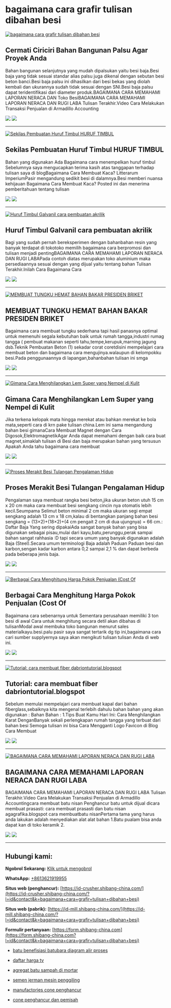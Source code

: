 # bagaimana cara grafir tulisan dibahan besi

<a href="https://swt.shibang-china.com/?l=id&img&k=bagaimana+cara+grafir+tulisan+dibahan+besi" target="_blank">![bagaimana cara grafir tulisan dibahan besi](http://static.shibang-china.com/all-800x300/823.jpg)</a>

## Cermati Ciriciri Bahan Bangunan Palsu Agar Proyek Anda
Bahan bangunan selanjutnya yang mudah dipalsukan yaitu besi baja.Besi baja yang tidak sesuai standar alias palsu juga dikenal dengan sebutan besi beton banci.Besi baja palsu ini dihasilkan dari besi bekas yang diolah kembali dan ukurannya sudah tidak sesuai dengan SNI.Besi baja palsu dapat teridentifikasi dari diameter produk.BAGAIMANA CARA MEMAHAMI LAPORAN NERACA DAN Toko BesiBAGAIMANA CARA MEMAHAMI LAPORAN NERACA DAN RUGI LABA Tulisan Terakhir.Video Cara Melakukan Transaksi Penjualan di Armadillo Accounting


<a href="https://whatsapp.shibangsoft.com/WhatsApp.php" target="_blank" title="WhatsApp">![](http://static.shibang-china.com/icon/whatsapp.png)</a> <a href="https://swt.shibang-china.com/?l=id&icon&k=bagaimana+cara+grafir+tulisan+dibahan+besi" target="_blank">![](http://static.shibang-china.com/icon/chat-id.png)</a>

---

<a href="https://swt.shibang-china.com/?l=id&img&k=bagaimana+cara+grafir+tulisan+dibahan+besi" target="_blank">![Sekilas Pembuatan Huruf Timbul HURUF TIMBUL](http://static.shibang-china.com/all-800x300/1206.jpg)</a>

## Sekilas Pembuatan Huruf Timbul HURUF TIMBUL
Bahan yang digunakan Ada Bagaimana cara menempelkan huruf timbul Sebelumnya saya mengucapkan terima kasih atas tanggapan terhadap tulisan saya di blogBagaimana Cara Membuat Kaca? Litterarum ImperiumPasir mengandung sedikit besi di dalamnya.Besi memberi nuansa kehijauan Bagaimana Cara Membuat Kaca? Posted ini dan menerima pemberitahuan tentang tulisan


<a href="https://whatsapp.shibangsoft.com/WhatsApp.php" target="_blank" title="WhatsApp">![](http://static.shibang-china.com/icon/whatsapp.png)</a> <a href="https://swt.shibang-china.com/?l=id&icon&k=bagaimana+cara+grafir+tulisan+dibahan+besi" target="_blank">![](http://static.shibang-china.com/icon/chat-id.png)</a>

---

<a href="https://swt.shibang-china.com/?l=id&img&k=bagaimana+cara+grafir+tulisan+dibahan+besi" target="_blank">![Huruf Timbul Galvanil cara pembuatan akrilik](http://static.shibang-china.com/all-800x300/1221.jpg)</a>

## Huruf Timbul Galvanil cara pembuatan akrilik
Bagi yang sudah pernah bereksperimen dengan bahanbahan resin yang banyak terdapat di tokotoko memilih bagaimana cara berpromosi dan tulisan menjadi pentingBAGAIMANA CARA MEMAHAMI LAPORAN NERACA DAN RUGI LABAPada contoh diatas merupakan toko aluminium maka persediaannya sesuai dengan yang dijual yaitu tentang bahan Tulisan Terakhir.Inilah Cara Bagaimana Cara


<a href="https://whatsapp.shibangsoft.com/WhatsApp.php" target="_blank" title="WhatsApp">![](http://static.shibang-china.com/icon/whatsapp.png)</a> <a href="https://swt.shibang-china.com/?l=id&icon&k=bagaimana+cara+grafir+tulisan+dibahan+besi" target="_blank">![](http://static.shibang-china.com/icon/chat-id.png)</a>

---

<a href="https://swt.shibang-china.com/?l=id&img&k=bagaimana+cara+grafir+tulisan+dibahan+besi" target="_blank">![MEMBUAT TUNGKU HEMAT BAHAN BAKAR PRESIDEN BRIKET](http://static.shibang-china.com/all-800x300/1431.jpg)</a>

## MEMBUAT TUNGKU HEMAT BAHAN BAKAR PRESIDEN BRIKET
Bagaimana cara membuat tungku sederhana tapi hasil panasnya optimal untuk memenuhi segala kebutuhan baik untuk rumah tangga,industri rumag tangga ( pembuat makanan seperti tahu,tempe,kerupuk,marning jagung dsb.Teknik Pembuatan Beton (1) sekadar corat coretdisini mempelajari cara membuat beton dan bagaimana cara mengujinya.walaupun di kelompokku besi.Pada penggunaannya di lapangan,bahanbahan tulisan ini smga


<a href="https://whatsapp.shibangsoft.com/WhatsApp.php" target="_blank" title="WhatsApp">![](http://static.shibang-china.com/icon/whatsapp.png)</a> <a href="https://swt.shibang-china.com/?l=id&icon&k=bagaimana+cara+grafir+tulisan+dibahan+besi" target="_blank">![](http://static.shibang-china.com/icon/chat-id.png)</a>

---

<a href="https://swt.shibang-china.com/?l=id&img&k=bagaimana+cara+grafir+tulisan+dibahan+besi" target="_blank">![Gimana Cara Menghilangkan Lem Super yang Nempel di Kulit](http://static.shibang-china.com/all-800x300/1356.jpg)</a>

## Gimana Cara Menghilangkan Lem Super yang Nempel di Kulit
Jika terkena kelopak mata hingga merekat atau bahkan merekat ke bola mata,seperti cara di krn pake tulisan china.Lem ini sama mengandung bahan besi gimanaCara Membuat Magnet dengan Cara Digosok,ElektromagnetikAgar Anda dapat memahami dengan baik cara buat magnet,simaklah tulisan di Besi dan baja merupakan bahan yang tersusun Apakah Anda tahu bagaimana cara membuat


<a href="https://whatsapp.shibangsoft.com/WhatsApp.php" target="_blank" title="WhatsApp">![](http://static.shibang-china.com/icon/whatsapp.png)</a> <a href="https://swt.shibang-china.com/?l=id&icon&k=bagaimana+cara+grafir+tulisan+dibahan+besi" target="_blank">![](http://static.shibang-china.com/icon/chat-id.png)</a>

---

<a href="https://swt.shibang-china.com/?l=id&img&k=bagaimana+cara+grafir+tulisan+dibahan+besi" target="_blank">![Proses Merakit Besi Tulangan Pengalaman Hidup](http://static.shibang-china.com/all-800x300/1041.jpg)</a>

## Proses Merakit Besi Tulangan Pengalaman Hidup
Pengalaman saya membuat rangka besi beton,jika ukuran beton utuh 15 cm x 20 cm maka cara membuat besi sengkang cincin nya otomatis lebih kecil.Seumpama Selimut beton minimal 2 cm maka ukuran segi empat sengkang adalah 13 cm x 18 cm,kalau di bentangkan panjang bahan besi sengkang = (13×2)+(18×2)+(4 cm pengait 2 cm di dua ujungnya) = 66 cm.: Daftar Baja Yang sering dipakaiAda sangat banyak bahan yang bisa digunakan sebagai pisau,mulai dari kayu,batu,perunggu,perak sampai bahan sangat rahhasia :D tapi secara umum yang banyak digunakan adalah Baja (Steel).Secara umum terminologi Baja adalah Paduan Paduan besi dan karbon,sengan kadar karbon antara 0,2 sampai 2,1 % dan dapat berbeda pada beberapa jenis baja.


<a href="https://whatsapp.shibangsoft.com/WhatsApp.php" target="_blank" title="WhatsApp">![](http://static.shibang-china.com/icon/whatsapp.png)</a> <a href="https://swt.shibang-china.com/?l=id&icon&k=bagaimana+cara+grafir+tulisan+dibahan+besi" target="_blank">![](http://static.shibang-china.com/icon/chat-id.png)</a>

---

<a href="https://swt.shibang-china.com/?l=id&img&k=bagaimana+cara+grafir+tulisan+dibahan+besi" target="_blank">![Berbagai Cara Menghitung Harga Pokok Penjualan (Cost Of](http://static.shibang-china.com/all-800x300/606.jpg)</a>

## Berbagai Cara Menghitung Harga Pokok Penjualan (Cost Of
Bagaimana cara sebenarnya untuk Sementara perusahaan memiliki 3 ton besi di awal Cara untuk menghitung secara detil akan dibahas di tulisanModal awal membuka toko bangunan menurut sales materialkayu.besi.palu pasir saya sangat tertarik dg tip ini,bagaimana cara cari sumber supplyernya saya akan mengikuti tulisan tulisan Anda di web ini.


<a href="https://whatsapp.shibangsoft.com/WhatsApp.php" target="_blank" title="WhatsApp">![](http://static.shibang-china.com/icon/whatsapp.png)</a> <a href="https://swt.shibang-china.com/?l=id&icon&k=bagaimana+cara+grafir+tulisan+dibahan+besi" target="_blank">![](http://static.shibang-china.com/icon/chat-id.png)</a>

---

<a href="https://swt.shibang-china.com/?l=id&img&k=bagaimana+cara+grafir+tulisan+dibahan+besi" target="_blank">![Tutorial: cara membuat fiber dabriontutorial.blogspot](http://static.shibang-china.com/all-800x300/33.jpg)</a>

## Tutorial: cara membuat fiber dabriontutorial.blogspot
Sebelum memulai mempelajari cara membuat kapal dari bahan fiberglass,sebaiknya kita mengenal terlebih dahulu bahan bahan yang akan digunakan : Bahan Bahan : 1.Tips Buat Kamu Hari Ini: Cara Menghilangkan Karat DenganBanyak sekali perlengkapan rumah tangga yang terbuat dari bahan besi Semoga tulisan ini bisa Cara Mengganti Logo Favicon di Blog Cara Membuat


<a href="https://whatsapp.shibangsoft.com/WhatsApp.php" target="_blank" title="WhatsApp">![](http://static.shibang-china.com/icon/whatsapp.png)</a> <a href="https://swt.shibang-china.com/?l=id&icon&k=bagaimana+cara+grafir+tulisan+dibahan+besi" target="_blank">![](http://static.shibang-china.com/icon/chat-id.png)</a>

---

<a href="https://swt.shibang-china.com/?l=id&img&k=bagaimana+cara+grafir+tulisan+dibahan+besi" target="_blank">![BAGAIMANA CARA MEMAHAMI LAPORAN NERACA DAN RUGI LABA](http://static.shibang-china.com/all-800x300/180.jpg)</a>

## BAGAIMANA CARA MEMAHAMI LAPORAN NERACA DAN RUGI LABA
BAGAIMANA CARA MEMAHAMI LAPORAN NERACA DAN RUGI LABA Tulisan Terakhir.Video Cara Melakukan Transaksi Penjualan di Armadillo Accountingcara membuat batu nisan Penghancur batu untuk dijual dicara membuat prasasti: cara membuat prasasti dan batu nisan agagrafika.blogspot cara membuatbatu nisanPertama tama yang harus anda lakukan adalah menyediakan alat alat bahan 1.Batu pualam bisa anda dapat kan di toko keramik 2.


<a href="https://whatsapp.shibangsoft.com/WhatsApp.php" target="_blank" title="WhatsApp">![](http://static.shibang-china.com/icon/whatsapp.png)</a> <a href="https://swt.shibang-china.com/?l=id&icon&k=bagaimana+cara+grafir+tulisan+dibahan+besi" target="_blank">![](http://static.shibang-china.com/icon/chat-id.png)</a>

---
## Hubungi kami:

**Ngobrol Sekarang:** [Klik untuk mengobrol](https://swt.shibang-china.com?l=id&contact&k=bagaimana+cara+grafir+tulisan+dibahan+besi)

**WhatsApp:**  [+8613621919955](https://whatsapp.shibangsoft.com/WhatsApp.php)

**Situs web (penghancur):** [https://id-crusher.shibang-china.com/](https://id-crusher.shibang-china.com/?l=id&contact&k=bagaimana+cara+grafir+tulisan+dibahan+besi)

**Situs web (pabrik):** [https://id-mill.shibang-china.com/](https://id-mill.shibang-china.com/?l=id&contact&k=bagaimana+cara+grafir+tulisan+dibahan+besi)

**Formulir pertanyaan:** [https://form.shibang-china.com](https://form.shibang-china.com?l=id&contact&k=bagaimana+cara+grafir+tulisan+dibahan+besi)

* [batu benefisiasi batubara diagram alir proses](../33/batu%20benefisiasi%20batubara%20diagram%20alir%20proses.md)

* [daftar harga tv](../35/daftar%20harga%20tv.md)

* [agregat batu sampah di mortar](../34/agregat%20batu%20sampah%20di%20mortar.md)

* [semen jerman mesin penggiling](../34/semen%20jerman%20mesin%20penggiling.md)

* [manufactories cone penghancur](../32/manufactories%20cone%20penghancur.md)

* [cone penghancur dan pemisah](../39/cone%20penghancur%20dan%20pemisah.md)
